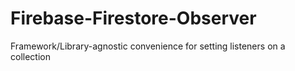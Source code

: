 # Firebase-Firestore-Observer
Framework/Library-agnostic convenience for setting listeners on a collection
